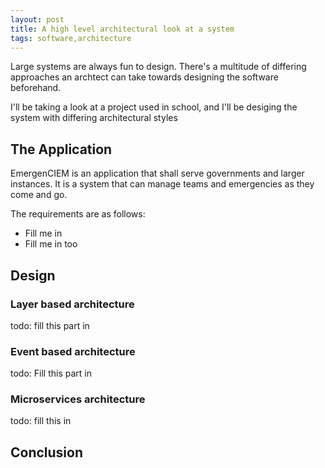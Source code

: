 ```yaml
---
layout: post
title: A high level architectural look at a system
tags: software,architecture
---
```


Large systems are always fun to design. There's a multitude of differing approaches an archtect can take towards designing the software beforehand.

I'll be taking a look at a project used in school, and I'll be desiging the system with differing architectural styles

## The Application

EmergenCIEM is an application that shall serve governments and larger instances. It is a system that can manage teams and emergencies as they come and go.

The requirements are as follows:

- Fill me in
- Fill me in too

## Design

### Layer based architecture

todo: fill this part in

### Event based architecture

todo: Fill this part in

### Microservices architecture

todo: fill this in

## Conclusion



